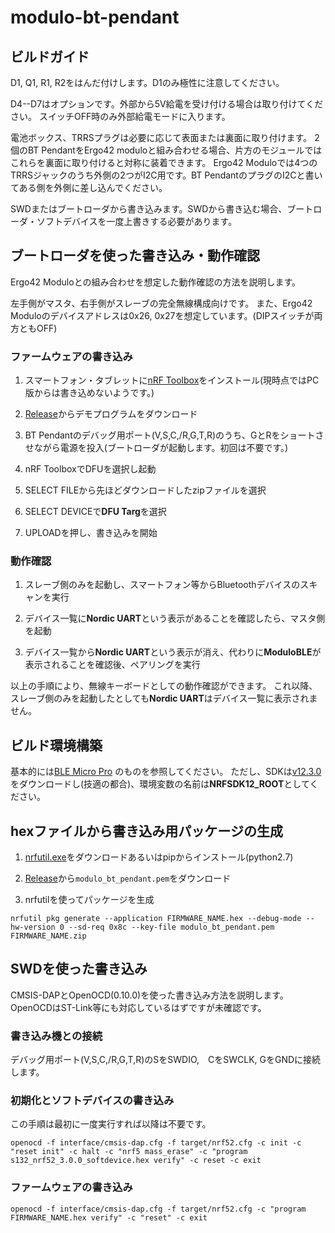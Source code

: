 # modulo-bt-pendant

## ビルドガイド
D1, Q1, R1, R2をはんだ付けします。D1のみ極性に注意してください。

D4--D7はオプションです。外部から5V給電を受け付ける場合は取り付けてください。
スイッチOFF時のみ外部給電モードに入ります。

電池ボックス、TRRSプラグは必要に応じて表面または裏面に取り付けます。
2個のBT PendantをErgo42 moduloと組み合わせる場合、片方のモジュールではこれらを裏面に取り付けると対称に装着できます。
Ergo42 Moduloでは4つのTRRSジャックのうち外側の2つがI2C用です。BT PendantのプラグのI2Cと書いてある側を外側に差し込んでください。

SWDまたはブートローダから書き込みます。SWDから書き込む場合、ブートローダ・ソフトデバイスを一度上書きする必要があります。

## ブートローダを使った書き込み・動作確認
Ergo42 Moduloとの組み合わせを想定した動作確認の方法を説明します。

左手側がマスタ、右手側がスレーブの完全無線構成向けです。
また、Ergo42 Moduloのデバイスアドレスは0x26, 0x27を想定しています。(DIPスイッチが両方ともOFF)



### ファームウェアの書き込み

1. スマートフォン・タブレットに[nRF Toolbox](https://play.google.com/store/apps/details?id=no.nordicsemi.android.nrftoolbox&hl=ja)をインストール(現時点ではPC版からは書き込めないようです。)

1. [Release](https://github.com/sekigon-gonnoc/modulo-bt-pendant/releases)からデモプログラムをダウンロード

1. BT Pendantのデバッグ用ポート(V,S,C,/R,G,T,R)のうち、GとRをショートさせながら電源を投入(ブートローダが起動します。初回は不要です。)

1. nRF ToolboxでDFUを選択し起動

1. SELECT FILEから先ほどダウンロードしたzipファイルを選択

1. SELECT DEVICEで**DFU Targ**を選択

1. UPLOADを押し、書き込みを開始

### 動作確認

1. スレーブ側のみを起動し、スマートフォン等からBluetoothデバイスのスキャンを実行

1. デバイス一覧に**Nordic UART**という表示があることを確認したら、マスタ側を起動

1. デバイス一覧から**Nordic UART**という表示が消え、代わりに**ModuloBLE**が表示されることを確認後、ペアリングを実行

以上の手順により、無線キーボードとしての動作確認ができます。
これ以降、スレーブ側のみを起動したとしても**Nordic UART**はデバイス一覧に表示されません。


## ビルド環境構築

基本的には[BLE Micro Pro](https://github.com/sekigon-gonnoc/BLE-Micro-Pro)
のものを参照してください。
ただし、SDKは[v12.3.0](https://www.nordicsemi.com/Software-and-Tools/Software/nRF5-SDK/Download#infotabs)をダウンロードし(技適の都合)、環境変数の名前は**NRFSDK12_ROOT**としてください。

## hexファイルから書き込み用パッケージの生成
1. [nrfutil.exe](https://github.com/NordicSemiconductor/pc-nrfutil/releases)をダウンロードあるいはpipからインストール(python2.7)

1. [Release](https://github.com/sekigon-gonnoc/modulo-bt-pendant/releases)から`modulo_bt_pendant.pem`をダウンロード

1. nrfutilを使ってパッケージを生成

```
nrfutil pkg generate --application FIRMWARE_NAME.hex --debug-mode --hw-version 0 --sd-req 0x8c --key-file modulo_bt_pendant.pem FIRMWARE_NAME.zip
```

## SWDを使った書き込み

CMSIS-DAPとOpenOCD(0.10.0)を使った書き込み方法を説明します。OpenOCDはST-Link等にも対応しているはずですが未確認です。

### 書き込み機との接続
デバッグ用ポート(V,S,C,/R,G,T,R)のSをSWDIO,　CをSWCLK, GをGNDに接続します。

### 初期化とソフトデバイスの書き込み
この手順は最初に一度実行すれば以降は不要です。
```
openocd -f interface/cmsis-dap.cfg -f target/nrf52.cfg -c init -c "reset init" -c halt -c "nrf5 mass_erase" -c "program s132_nrf52_3.0.0_softdevice.hex verify" -c reset -c exit
```

### ファームウェアの書き込み

```
openocd -f interface/cmsis-dap.cfg -f target/nrf52.cfg -c "program FIRMWARE_NAME.hex verify" -c "reset" -c exit
```

